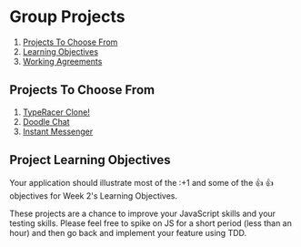 # Group Projects
1. [Projects To Choose From](#projects-to-choose-from)
1. [Learning Objectives](#learning-objectives)
1. [Working Agreements](../working-agreements.md)

## Projects To Choose From

1. [TypeRacer Clone!](group-projects/typeracer.md)
1. [Doodle Chat](group-projects/doodle-chat.md)
1. [Instant Messenger](group-projects/instant-messenger.md)


## Project Learning Objectives

Your application should illustrate most of the :+1 and some of the :+1: :+1:
objectives for Week 2's Learning Objectives.

These projects are a chance to improve your JavaScript skills and your testing skills. Please feel free to spike on JS for a short period (less than an hour) and then go back and implement your feature using TDD.
